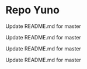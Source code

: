 # Repo Yuno

Update README.md for master

Update README.md for master

Update README.md for master

Update README.md for master
